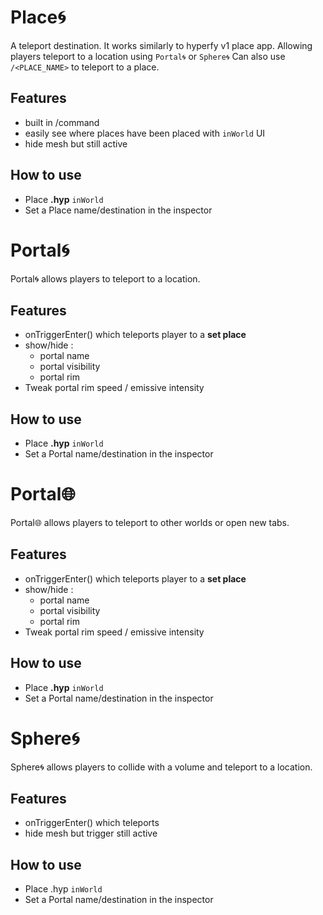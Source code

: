 # Place🌀

A teleport destination. It works similarly to hyperfy v1 place app.
Allowing players teleport to a location using `Portal🌀` or `Sphere🌀`
Can also use `/<PLACE_NAME>` to teleport to a place.

## Features

- built in /command
- easily see where places have been placed with `inWorld` UI
- hide mesh but still active

## How to use

- Place **.hyp** `inWorld`
- Set a Place name/destination in the inspector

# Portal🌀

Portal🌀 allows players to teleport to a location.

## Features

- onTriggerEnter() which teleports player to a **set place**
- show/hide :
	- portal name
	- portal visibility 
	- portal rim
- Tweak portal rim speed / emissive intensity

## How to use

- Place **.hyp** `inWorld`
- Set a Portal name/destination in the inspector

# Portal🌐

Portal🌐 allows players to teleport to other worlds or open new tabs.

## Features

- onTriggerEnter() which teleports player to a **set place**
- show/hide :
	- portal name
	- portal visibility 
	- portal rim
- Tweak portal rim speed / emissive intensity

## How to use

- Place **.hyp** `inWorld`
- Set a Portal name/destination in the inspector

# Sphere🌀

Sphere🌀 allows players to collide with a volume and teleport to a location.

## Features

- onTriggerEnter() which teleports
- hide mesh but trigger still active

## How to use

- Place .hyp `inWorld`
- Set a Portal name/destination in the inspector